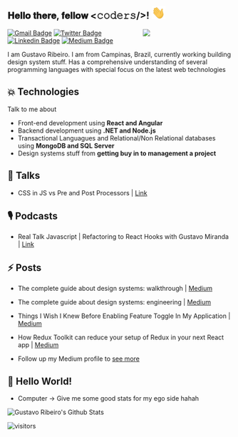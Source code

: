 <h2> 𝐇𝐞𝐥𝐥𝐨 𝐭𝐡𝐞𝐫𝐞, 𝐟𝐞𝐥𝐥𝐨𝐰 <𝚌𝚘𝚍𝚎𝚛𝚜/>! <img src="https://raw.githubusercontent.com/ABSphreak/ABSphreak/master/gifs/Hi.gif" width="30px"></h2>

<img align='right' src='https://user-images.githubusercontent.com/5713670/87202985-820dcb80-c2b6-11ea-9f56-7ec461c497c3.gif' width='200"'>

[![Gmail Badge](https://img.shields.io/badge/-gu.ribeiro.miranda@gmail.com-c14438?style=flat-square&logo=Gmail&logoColor=white&link=mailto:gu.ribeiro.miranda@gmail.com)](mailto:gu.ribeiro.miranda@gmail.com)
[![Twitter Badge](https://img.shields.io/badge/-@gstvribs-1ca0f1?style=flat-square&labelColor=1ca0f1&logo=twitter&logoColor=white&link=https://twitter.com/gstvribs)](https://twitter.com/gstvribs) [![Linkedin Badge](https://img.shields.io/badge/-gstvribs-blue?style=flat-square&logo=Linkedin&logoColor=white&link=https://www.linkedin.com/in/gstvribs/)](https://www.linkedin.com/in/gstvribs/) [![Medium Badge](https://img.shields.io/badge/-@gstvribs-03a57a?style=flat-square&labelColor=000000&logo=Medium&link=https://medium.com/@gstvribs/)](https://medium.com/gstvribs)

I am Gustavo Ribeiro. I am from Campinas, Brazil, currently working building design system stuff. Has a
comprehensive understanding of several programming languages with special focus
on the latest web technologies

## 💥 Technologies
Talk to me about
- Front-end development using **React and Angular**
- Backend development using **.NET and Node.js**
- Transactional Languagues and Relational/Non Relational databases using **MongoDB and SQL Server**
- Design systems stuff from **getting buy in to management a project**

## 🎤 Talks
* CSS in JS vs Pre and Post Processors | [Link](https://speakerdeck.com/gstvribs/css-in-js-vs-pre-and-post-processors)

## 🎙️ Podcasts
* Real Talk Javascript | Refactoring to React Hooks with Gustavo Miranda | [Link](https://open.spotify.com/episode/2yplPmiiJ1x8YCJDj9hsT6?si=1CM2JiWAQ5a7jxtAe-gKRg)

## ⚡ Posts
* The complete guide about design systems: walkthrough | [Medium](https://medium.com/ci-t/the-complete-guide-about-design-systems-walkthrough-764f0b866bca)

* The complete guide about design systems: engineering | [Medium](https://medium.com/ci-t/the-complete-guide-about-design-systems-engineering-cd332cf520f2)

* Things I Wish I Knew Before Enabling Feature Toggle In My Application | [Medium](https://itnext.io/things-to-think-before-enabling-feature-toggle-in-your-application-91880373a0ed)

* How Redux Toolkit can reduce your setup of Redux in your next React app | [Medium](https://itnext.io/how-redux-toolkit-can-reduce-your-setup-of-redux-in-your-react-app-d87baab59268)

* Follow up my Medium profile to [see more](https://medium.com/@gstvribs)

## 🤔 Hello World! 

* Computer -> Give me some good stats for my ego side hahah 

![Gustavo Ribeiro's Github Stats](https://github-readme-stats.vercel.app/api?username=gstvribs&hide=["issues"]&show_icons=true)

![visitors](https://visitor-badge.glitch.me/badge?page_id=gstvribs.visitor-badge)
